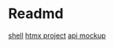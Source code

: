 # Readmd
[shell](./mfe-shell/README.md)
[htmx project](./mfe-htmx/README.md)
[api mockup](./mfe-api-mockup/README.md)


